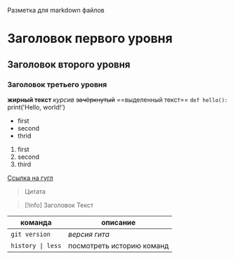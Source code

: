 Разметка для markdown файлов
# Заголовок первого уровня
## Заголовок второго уровня
### Заголовок третьего уровня
**жирный текст**
*курсив*
~~зачёркнутый~~
==выделенный текст==
`def hello():
    `print('Hello, world!')
    

- first
- second
- thrid

1. first
2. second
3. third

[Ссылка на гугл](https://google.com)

>Цитата

>[!info] Заголовок
>Текст

|  команда                 |  описание  |
|--------------------------|-----------|
|`git version`|*версия гита*         
|<code>history \| less</code>|посмотреть историю команд